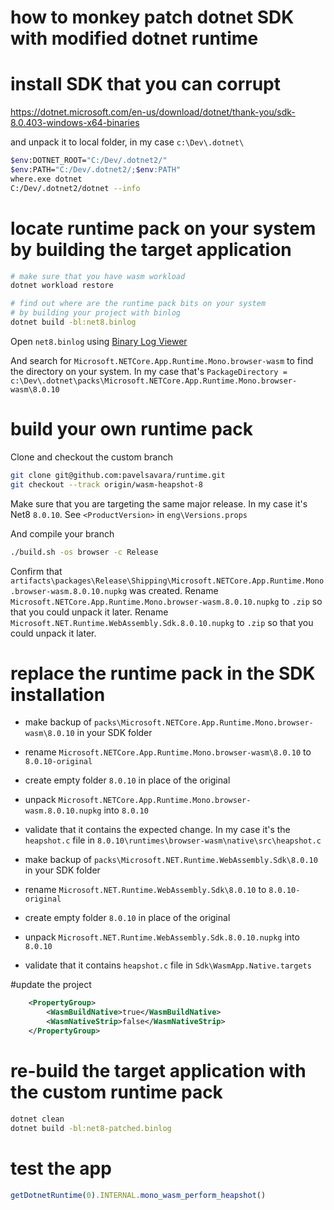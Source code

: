 # how to monkey patch dotnet SDK with modified dotnet runtime

# install SDK that you can corrupt

https://dotnet.microsoft.com/en-us/download/dotnet/thank-you/sdk-8.0.403-windows-x64-binaries

and unpack it to local folder, in my case `c:\Dev\.dotnet\`

```sh
$env:DOTNET_ROOT="C:/Dev/.dotnet2/"
$env:PATH="C:/Dev/.dotnet2/;$env:PATH"
where.exe dotnet
C:/Dev/.dotnet2/dotnet --info
```

# locate runtime pack on your system by building the target application

```sh
# make sure that you have wasm workload
dotnet workload restore

# find out where are the runtime pack bits on your system
# by building your project with binlog
dotnet build -bl:net8.binlog
```

Open `net8.binlog` using [Binary Log Viewer](https://msbuildlog.com/)

And search for `Microsoft.NETCore.App.Runtime.Mono.browser-wasm` to find the directory on your system.
In my case that's `PackageDirectory = c:\Dev\.dotnet\packs\Microsoft.NETCore.App.Runtime.Mono.browser-wasm\8.0.10`

# build your own runtime pack

Clone and checkout the custom branch
```sh
git clone git@github.com:pavelsavara/runtime.git
git checkout --track origin/wasm-heapshot-8
```

Make sure that you are targeting the same major release. In my case it's Net8 `8.0.10`.
See `<ProductVersion>` in `eng\Versions.props` 

And compile your branch
```sh
./build.sh -os browser -c Release
```

Confirm that `artifacts\packages\Release\Shipping\Microsoft.NETCore.App.Runtime.Mono.browser-wasm.8.0.10.nupkg` was created.
Rename `Microsoft.NETCore.App.Runtime.Mono.browser-wasm.8.0.10.nupkg` to `.zip` so that you could unpack it later.
Rename `Microsoft.NET.Runtime.WebAssembly.Sdk.8.0.10.nupkg` to `.zip` so that you could unpack it later.

# replace the runtime pack in the SDK installation

- make backup of `packs\Microsoft.NETCore.App.Runtime.Mono.browser-wasm\8.0.10` in your SDK folder
- rename `Microsoft.NETCore.App.Runtime.Mono.browser-wasm\8.0.10` to `8.0.10-original`
- create empty folder `8.0.10` in place of the original
- unpack `Microsoft.NETCore.App.Runtime.Mono.browser-wasm.8.0.10.nupkg` into `8.0.10`
- validate that it contains the expected change. In my case it's the `heapshot.c` file in `8.0.10\runtimes\browser-wasm\native\src\heapshot.c`

- make backup of `packs\Microsoft.NET.Runtime.WebAssembly.Sdk\8.0.10` in your SDK folder
- rename `Microsoft.NET.Runtime.WebAssembly.Sdk\8.0.10` to `8.0.10-original`
- create empty folder `8.0.10` in place of the original
- unpack `Microsoft.NET.Runtime.WebAssembly.Sdk.8.0.10.nupkg` into `8.0.10`
- validate that it contains `heapshot.c` file in `Sdk\WasmApp.Native.targets`

#update the project
```xml
    <PropertyGroup>
        <WasmBuildNative>true</WasmBuildNative>
        <WasmNativeStrip>false</WasmNativeStrip>
    </PropertyGroup>
```

# re-build the target application with the custom runtime pack
```sh
dotnet clean
dotnet build -bl:net8-patched.binlog
```

# test the app
```js
getDotnetRuntime(0).INTERNAL.mono_wasm_perform_heapshot()
```